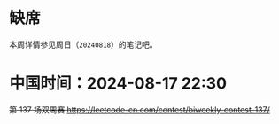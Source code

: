 
# 缺席

本周详情参见周日（`20240818`）的笔记吧。

# 中国时间：2024-08-17 22:30

~~第 137 场双周赛 https://leetcode-cn.com/contest/biweekly-contest-137/~~
